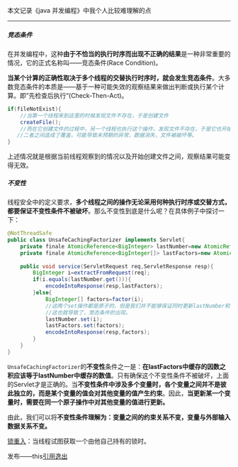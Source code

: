 本文记录《java 并发编程》中我个人比较难理解的点 

---

##### 竞态条件

在并发编程中，这种**由于不恰当的执行时序而出现不正确的结果**是一种非常重要的情况，它的正式名称叫——竞态条件(Race Condition)。

**当某个计算的正确性取决于多个线程的交替执行时序时，就会发生竞态条件**。大多数竞态条件的本质是——基于一种可能失效的观察结果来做出判断或执行某个计算。即”先检查后执行“(Check-Then-Act)。

```java
if(fileNotExist){
    //当第一个线程来到这里的时候发现文件不存在，于是创建文件
    createFile();
    //而在它创建文件的过程中，另一个线程也执行这个操作，发现文件不存在，于是它也开始创建文件
   //二者之间造成了覆盖，可能导致未预期的异常，数据消失，文件被破坏等。
}
```

上述情况就是根据当前线程观察到的情况以及开始创建文件之间，观察结果可能变得无效。



##### 不变性

线程安全中的定义要求，**多个线程之间的操作无论采用何种执行时序或交替方式，都要保证不变性条件不被破坏**。那么不变性到底是什么呢？在具体例子中探讨一下：

```java
@NotThreadSafe
public class UnsafeCachingFactorizer implements Servlet{
    private finale AtomicReference<BigInteger> lastNumber=new AtomicReference<>();
    private finale AtomicReference<BigInteger[]> lastFactors=new AtomicReference<>();
    
    public void service(ServletRequest req,ServletResponse resp){
        BigInteger i=extractFromRequest(req);
        if(i.equals(lastNumber.get())){
            encodeIntoResponse(resp,lastFactors);
        }else{
            BigInteger[] factors=factor(i);
            //这两个set操作都是原子的，但是我们并不能够保证同时更新lastNumber和lastFactor
            //这也就导致了，竞态条件的出现。
            lastNumber.set(i);
            lastFactors.set(factors);
            encodeIntoResponse(resp,factors);
        }
    }
}
```

`UnsafeCachingFactorizer`的**不变性**条件之一是：**在lastFactors中缓存的因数之积应该等于lastNumber中缓存的数值**。只有确保这个不变性条件不被破坏，上面的Servlet才是正确的。当**不变性条件中涉及多个变量时，各个变量之间并不是彼此独立的，而是某个变量的值会对其他变量的值产生约束**。因此，**当更新某一个变量时，需要在同一个原子操作中对其他变量的值进行更新。**

由此，我们可以将**不变性条件理解为：变量之间的约束关系不变，变量与外部输入数据关系不变。**



[锁重入](https://krystalics.github.io/2019/05/24/%E7%AC%AC%E4%B8%80%E9%83%A8%E5%88%86-%E5%9F%BA%E7%A1%80%E7%9F%A5%E8%AF%86/#232%E9%87%8D%E5%85%A5)：当线程试图获取一个由他自己持有的锁时。

发布——this[引用逸出](https://krystalics.github.io/2019/05/25/%E7%AC%AC%E4%B8%89%E7%AB%A0-%E5%AF%B9%E8%B1%A1%E5%85%B1%E4%BA%AB/#%E5%8F%91%E5%B8%83%E4%B8%8E%E6%BA%A2%E5%87%BA) 



























#### 
